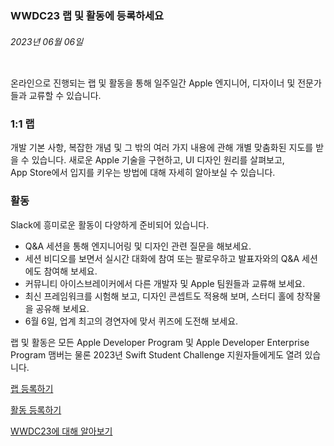 <!-- ### MySkills
BootStrap & React.js  
<img src="https://img.shields.io/badge/HTML5-E34F26?style=flat-square&logo=HTML5&logoColor=white"/></a>
<img src="https://img.shields.io/badge/CSS3-1572B6?style=flat-square&logo=CSS3&logoColor=white"/></a>
<img src="https://img.shields.io/badge/JavaScript-F7DF1E?style=flat-square&logo=JavaScript&logoColor=white"/></a>
<img src="https://img.shields.io/badge/React.js-1E8CBE?style=flat-square&logo=JavaScript&logoColor=white"/></a>   -->

<!-- Android & IOS  
<img src="https://img.shields.io/badge/Java-007396?style=flat-square&logo=Java&logoColor=white"/></a>
<img src="https://img.shields.io/badge/Swift-F05138?style=flat-square&logo=Swift&logoColor=white"/></a> -->
<!-- 
Languages  
<img src="https://img.shields.io/badge/C-A8B9CC?style=flat-square&logo=C&logoColor=white"/></a>
<img src="https://img.shields.io/badge/C++-00599C?style=flat-square&logo=C%2B%2B&logoColor=white"/></a>
<img src="https://img.shields.io/badge/Python-3776AB?style=flat-square&logo=Python&logoColor=white"/></a>

algorithms  
<img src="https://img.shields.io/badge/Baekjoon-Gold4-gold?style=flat-square&labelColor=004088"/></a> -->
<!-- 
Contact  
[<img src="https://img.shields.io/badge/l06094@gmail.com-EA4335?style=flat-square&logo=Gmail&logoColor=white"/>](l06094@gmail.com)
<a href="dlwjsgml02@naver.com"><img src="https://img.shields.io/badge/dlwjsgml02@naver.com-0ABF53?style=flat-square&logo=Nintendo&logoColor=white"/></a>
<img src="https://img.shields.io/badge/jeon__hui__22-E4405F?style=flat-square&logo=Instagram&logoColor=white"/></a>  

---
![Top Langs](https://github-readme-stats.vercel.app/api/top-langs/?username=6810779s&layout=compact&theme=algolia) 

![Jeonhui's GitHub stats](https://github-readme-stats.vercel.app/api?username=Jeonhui&show_icons=true&theme=algolia)  
 -->

<!-- [![Solved.ac
프로필](http://mazassumnida.wtf/api/v2/generate_badge?boj=whas02)](https://solved.ac/whas02)  

# IOS developer News -->

<!--
 <pre>
    ___  _______   ________  ________   ___  ___  ___  ___  ___     
   |\  \|\  ___ \ |\   __  \|\   ___  \|\  \|\  \|\  \|\  \|\  \    
   \ \  \ \   __/|\ \  \|\  \ \  \\ \  \ \  \\\  \ \  \\\  \ \  \   
 __ \ \  \ \  \_|/_\ \  \\\  \ \  \\ \  \ \   __  \ \  \\\  \ \  \  
|\  \\_\  \ \  \_|\ \ \  \\\  \ \  \\ \  \ \  \ \  \ \  \\\  \ \  \ 
\ \________\ \_______\ \_______\ \__\\ \__\ \__\ \__\ \_______\ \__\
 \|________|\|_______|\|_______|\|__| \|__|\|__|\|__|\|_______|\|__|</pre>
                                                          
                                                                    
-->                                                                    
###  WWDC23 랩 및 활동에 등록하세요  
###### 2023년 06월 06일  
<div class="article-text"><div class="inline-article-image"><img alt="" data-hires="false" src="https://devimages-cdn.apple.com/wwdc-services/articles/images/1AC9D4F4-43B5-4913-B149-B0486FFE64FE/2048.jpeg"/></div><p>온라인으로 진행되는 랩 및 활동을 통해 일주일간 Apple 엔지니어, 디자이너 및 전문가들과 교류할 수 있습니다.</p><h3>1:1 랩</h3><p>개발 기본 사항, 복잡한 개념 및 그 밖의 여러 가지 내용에 관해 개별 맞춤화된 지도를 받을 수 있습니다. 새로운 Apple 기술을 구현하고, UI 디자인 원리를 살펴보고, App Store에서 입지를 키우는 방법에 대해 자세히 알아보실 수 있습니다.</p><h3>활동</h3><p>Slack에 흥미로운 활동이 다양하게 준비되어 있습니다.</p><ul>
<li>Q&amp;A 세션을 통해 엔지니어링 및 디자인 관련 질문을 해보세요.</li>
<li>세션 비디오를 보면서 실시간 대화에 참여 또는 팔로우하고 발표자와의 Q&amp;A 세션에도 참여해 보세요.</li>
<li>커뮤니티 아이스브레이커에서 다른 개발자 및 Apple 팀원들과 교류해 보세요.</li>
<li>최신 프레임워크를 시험해 보고, 디자인 콘셉트도 적용해 보며, 스터디 홀에 창작물을 공유해 보세요.</li>
<li>6월 6일, 업계 최고의 경연자에 맞서 퀴즈에 도전해 보세요.</li>
</ul><p>랩 및 활동은 모든 Apple Developer Program 및 Apple Developer Enterprise Program 맴버는 물론 2023년 Swift Student Challenge 지원자들에게도 열려 있습니다.</p><p><a href="https://developer.apple.com/wwdc23/labs-and-activities/dashboard/upcoming"><span class="icon icon-after icon-chevronright nowrap">랩 등록하기</span></a></p>
<p><a href="https://developer.apple.com/wwdc23/labs-and-activities/dashboard/upcoming/activities"><span class="icon icon-after icon-chevronright nowrap">활동 등록하기</span></a></p>
<p><a href="https://developer.apple.com/kr/wwdc23/">WWDC23에 <span class="icon icon-after icon-chevronright nowrap">대해 알아보기</span></a></p></div>